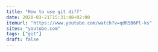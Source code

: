 ```yaml
---
title: "How to use git diff"
date: 2020-03-21T15:31:48+02:00
itemurl: "https://www.youtube.com/watch?v=qdR5B6Pl-ks"
sites: "youtube.com"
tags: ["git"]
draft: false
---
```


